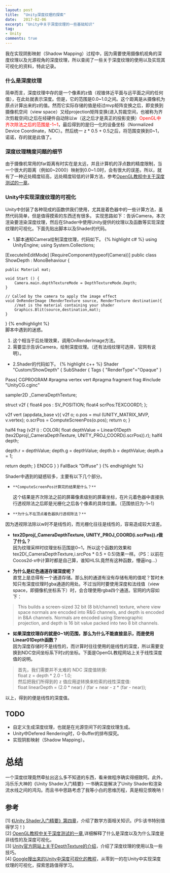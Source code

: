 ```yaml
---
layout: post
title:  "Unity深度纹理的探索"
date:   2017-02-06
excerpt: "Unity中关于深度纹理的一些基础知识"
tag:
- Unity
comments: true
---
```

我在实现阴影映射（Shadow Mapping）过程中，因为需要使用摄像机视角的深度纹理以及光源视角的深度纹理，所以查阅了一些关于深度纹理的使用以及实现其可视化的资料，特此记录。

### **什么是深度纹理**  

简单而言，深度纹理中存的是一个像素的z值（视锥体近平面与远平面之间的任何值），在此处就表示深度。但是，它的范围是0.0~1.0之间。这个距离是从摄像机为原点计算出来的z的值。然而它实际存储的值是经过mvp矩阵变换之后，即变换到摄像机空间（view space）又经projection矩阵变换(进入剪裁空间，也被称为齐次剪裁空间)之后在经硬件自动除以w（这之后才是真正的投影变换）<font color='red'>OpenGL中齐次除法之后的范围是-1~1</font>，最后得到的是归一化的设备坐标（Normalized Device Coordinate，NDC）。然后统一 z * 0.5 + 0.5之后，将范围变换到0~1，诺诺，存的就是此值了。

### **深度纹理精度问题的细节**
由于摄像机常用的far距离有时实在是太远，并且计算机的浮点数的精度限制，当一个很大的距离（例如0~2000）映射到0.0~1.0时，会有很大的误差。所以，就有了一种近处精度较高，远处精度较低的计算方法，参考[OpenGL教程中关于深度测试的一章](http://learnopengl-cn.readthedocs.io/zh/latest/04%20Advanced%20OpenGL/01%20Depth%20testing/)。

### **Unity中实现深度纹理的可视化**
Unity中封装了各种现成的函数供我们使用，尤其是着色器中的一些计算方法，虽然代码简单，但是值得摸索的东西还有很多。
实现思路如下：告诉Camera，本次渲染要渲染深度纹理，然后在Shader中使用Unity提供的纹理以及函数等实现深度纹理的可视化。下面先贴出脚本以及Shader的代码。

* 1.脚本通知Camera绘制深度纹理，代码如下。
{% highlight c# %}
using UnityEngine;
using System.Collections;

[ExecuteInEditMode]
[RequireComponent(typeof(Camera))]
public class ShowDepth : MonoBehaviour {

	public Material mat;

	void Start () {
		Camera.main.depthTextureMode = DepthTextureMode.Depth;
	}

	// Called by the camera to apply the image effect
	void OnRenderImage (RenderTexture source, RenderTexture destination){
		//mat is the material containing your shader
		Graphics.Blit(source,destination,mat);
	}
}
{% endhighlight %}  
脚本中遇到的迷惑。  
1.    这个相当于后处理效果，调用OnRenderImage方法。  
2.    需要显示告诉Camera，绘制深度纹理。（还有法线纹理可选择，官网有说明）。  



* 2.Shader的代码如下。
{% highlight c++ %}
Shader "Custom/ShowDepth" {
SubShader {
Tags { "RenderType"="Opaque" }

Pass{
CGPROGRAM
#pragma vertex vert
#pragma fragment frag
#include "UnityCG.cginc"

sampler2D _CameraDepthTexture;

struct v2f {
   float4 pos : SV_POSITION;
   float4 scrPos:TEXCOORD1;
};

v2f vert (appdata_base v){
   v2f o;
   o.pos = mul (UNITY_MATRIX_MVP, v.vertex);
   o.scrPos = ComputeScreenPos(o.pos);
   return o;
}

half4 frag (v2f i) : COLOR{
   float depthValue = Linear01Depth (tex2Dproj(_CameraDepthTexture, UNITY_PROJ_COORD(i.scrPos)).r);
   half4 depth;

   depth.r = depthValue;
   depth.g = depthValue;
   depth.b = depthValue;
   depth.a = 1;
   
   return depth;
}
ENDCG
}
}
FallBack "Diffuse"
}
{% endhighlight %}  

Shader中遇到的疑惑较多，主要有以下几个部分。
-     **ComputeScreenPos计算完的结果是什么？**  
  这个结果是齐次除法之前的屏幕像素级别的屏幕坐标，在片元着色器中直接执行透视除法之后即是光栅化之后各个像素的具体位置。（范围依旧为-1~1）  
  
-     **为什么不在顶点着色器执行透视除法？**  
因为透视除法除以w时不是线性的，而光栅化往往是线性的，容易造成较大误差。  
  
-  **tex2Dproj(_CameraDepthTexture, UNITY_PROJ_COORD(i.scrPos)).r做了什么？**  
因为纹理采样时纹理坐标范围是0~1，所以这个函数的效果和tex2D(_CameraDepthTexture,i.srcPos * 0.5 + 0.5)效果一样。（PS：以前在Cocos2d-x中计算时都是自己算，谁知HLSL竟然有这种函数，懵逼ing...）  

- **为什么是红色通道存储深度呢？**  
直觉上是总得有一个通道存储。那么别的通道有没有存储有用的值呢？暂时未知只有深度纹理时gba通道的用处。不过当同时要使用深度和法线值（view space，即摄像机坐标系下）时，会合理使用rgba四个通道。官网的内容如下：  
>This builds a screen-sized 32 bit (8 bit/channel) texture, where view space normals are encoded into R&G channels, and depth is encoded in B&A channels. Normals are encoded using Stereographic projection, and depth is 16 bit value packed into two 8 bit channels.  

- **如果深度纹理存的就是0~1的范围，那么为什么不能直接显示，而是使用Linear01Depth函数？**  
因为深度存储时不是线性的，而计算时往往使用的是线性的深度，所以需要变换到NDC空间坐标系下时z的坐标。下面是OpenGL教程网站上关于线性深度值的说明。  
>首先，我们需要并不太难的 NDC 深度值转换:  
>float z = depth * 2.0 - 1.0;  
>然后把我们所得到的 z 值应用逆转换来检索的线性深度值:  
>float linearDepth = (2.0 * near) / (far + near - z * (far - near));  

以上，得到的便是线性的深度值。  

## TODO  
- 自定义生成深度纹理，也就是在光源空间下的深度纹理生成。  
- Unity中Defered Rendering时，G-Buffer的排布探究。  
- 实现阴影映射（Shadow Mapping）。  

# 总结 #  
一个深度纹理竟然牵扯出这么多不知道的东西，看来做程序确实得细致阿。此外，冯乐乐大神的《Unity Shader入门精要》一书确实是解决了Unity Shader和渲染流水线之间的鸿沟。而且书中思路考虑了我等小白的思维历程，真是相见恨晚呐！  

## 参考 ##  
[1] [《Unity Shader入门精要》第四章](http://candycat1992.github.io/unity_shaders_book/unity_shaders_book_chapter_4.pdf)，介绍了数学方面相关知识。(PS:该书特别值得学习！)  
[2] [OpenGL教程中关于深度测试的一章](http://learnopengl-cn.readthedocs.io/zh/latest/04%20Advanced%20OpenGL/01%20Depth%20testing/),详细解释了什么是深度以及为什么深度是非线性的及深度可视化。  
[3] [Unity官方网站上关于DepthTexture的介绍](https://docs.unity3d.com/Manual/SL-CameraDepthTexture.html)，介绍了深度纹理的使用以及一些技巧。  
[4] [Google搜出来的Unity中深度可视化的教程](http://williamchyr.com/2013/11/unity-shaders-depth-and-normal-textures/)，从零到一的在Unity中实现深度纹理的可视化，探索思路值得学习。  
